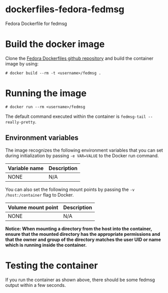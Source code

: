 dockerfiles-fedora-fedmsg
========================

Fedora Dockerfile for fedmsg

# Build the docker image

Clone the [Fedora Dockerfiles github repository](https://github.com/fedora-cloud/Fedora-Dockerfiles.git)
and build the container image by using:

```
# docker build --rm -t <username>/fedmsg .
```

# Running the image

```
# docker run --rm <username>/fedmsg
```

The default command executed within the container is `fedmsg-tail --really-pretty`.

## Environment variables

The image recognizes the following environment variables that you can set
during initialization by passing `-e VAR=VALUE` to the Docker run command.

|   Variable name          |    Description                              |
|:------------------------ | -----------------------------------------   |
| NONE  | N/A |

You can also set the following mount points by passing the
`-v /host:/container` flag to Docker.

| Volume mount point         | Description            |
|:-------------------------- | ---------------------- |
| NONE | N/A |

**Notice: When mounting a directory from the host into the container, ensure
that the mounted directory has the appropriate permissions and that the
owner and group of the directory matches the user UID or name which is
running inside the container.**

# Testing the container

If you run the container as shown above, there should be some fedmsg output
within a few seconds.
